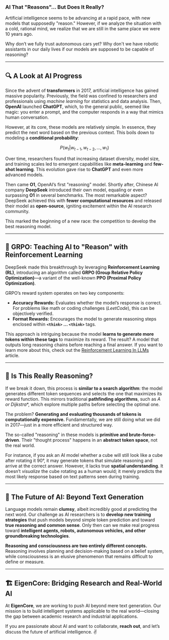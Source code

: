 ### AI That "Reasons"... But Does It Really?

Artificial intelligence seems to be advancing at a rapid pace, with new models that supposedly "reason." However, if we analyze the situation with a cold, rational mind, we realize that we are still in the same place we were 10 years ago.

Why don’t we fully trust autonomous cars yet? Why don't we have robotic assistants in our daily lives if our models are supposed to be capable of reasoning?

---

## 🔍 A Look at AI Progress

Since the advent of **transformers** in 2017, artificial intelligence has gained massive popularity. Previously, the field was confined to researchers and professionals using *machine learning* for statistics and data analysis. Then, **OpenAI** launched **ChatGPT**, which, to the general public, seemed like magic: you enter a prompt, and the computer responds in a way that mimics human conversation.

However, at its core, these models are relatively simple. In essence, they predict the next word based on the previous context. This boils down to modeling a **conditional probability**:

$$ P(w_t | w_{t-1}, w_{t-2}, ..., w_1) $$

Over time, researchers found that increasing dataset diversity, model size, and training scales led to emergent capabilities like **meta-learning** and **few-shot learning**. This evolution gave rise to **ChatGPT** and even more advanced models.

Then came **O1**, OpenAI’s first "reasoning" model. Shortly after, Chinese AI company **DeepSeek** introduced their own model, equaling or even surpassing **O1** in several benchmarks. The most remarkable aspect? DeepSeek achieved this with **fewer computational resources** and released their model as **open-source**, igniting excitement within the AI research community.

This marked the beginning of a new race: the competition to develop the best reasoning model.

---

## 🎯 GRPO: Teaching AI to "Reason" with Reinforcement Learning

DeepSeek made this breakthrough by leveraging **Reinforcement Learning (RL)**, introducing an algorithm called **GRPO (Group Relative Policy Optimization)**—a variant of the well-known **PPO (Proximal Policy Optimization)**.

GRPO’s reward system operates on two key components:

- **Accuracy Rewards:** Evaluates whether the model’s response is correct. For problems like math or coding challenges (*LeetCode*), this can be objectively verified.
- **Format Rewards:** Encourages the model to generate reasoning steps enclosed within **`<think>` ... `<think>`** tags.

This approach is intriguing because the model **learns to generate more tokens within these tags** to maximize its reward. The result? A model that outputs long reasoning chains before reaching a final answer. If you want to learn more about this, check out the [Reinforcement Learning In LLMs](https://app.gitbook.com/o/Yp4DzKrc4S9EklIKkZ4K/s/vedEAf8lekeEqjv4WpBU/dive-deeper/rl-in-llms) article.

---

## 🤔 Is This Really Reasoning?

If we break it down, this process is **similar to a search algorithm**: the model generates different token sequences and selects the one that maximizes its reward function. This mirrors traditional **pathfinding algorithms**, such as **A* or Dijkstra**, which explore multiple paths before selecting the optimal one.

The problem? **Generating and evaluating thousands of tokens is computationally expensive.** Fundamentally, we are still doing what we did in 2017—just in a more efficient and structured way.

The so-called "reasoning" in these models is **primitive and brute-force-driven**. Their "thought process" happens in an **abstract token space**, not the real world.

For instance, if you ask an AI model whether a cube will still look like a cube after rotating it 90°, it may generate tokens that simulate reasoning and arrive at the correct answer. However, it lacks true **spatial understanding**. It doesn’t *visualize* the cube rotating as a human would; it merely predicts the most likely response based on text patterns seen during training.

---

## 🚀 The Future of AI: Beyond Text Generation

Language models remain **clumsy**, albeit incredibly good at predicting the next word. Our challenge as AI researchers is to **develop new training strategies** that push models beyond simple token prediction and toward **true reasoning and common sense**. Only then can we make real progress toward **intelligent agents, robots, autonomous vehicles, and other groundbreaking technologies**.

**Reasoning and consciousness are two entirely different concepts.** Reasoning involves planning and decision-making based on a belief system, while consciousness is an elusive phenomenon that remains difficult to define or measure.

---

## 🏗️ EigenCore: Bridging Research and Real-World AI

At **EigenCore**, we are working to push AI beyond mere text generation. Our mission is to build intelligent systems applicable to the real world—closing the gap between academic research and industrial applications.

If you are passionate about AI and want to collaborate, **reach out**, and let’s discuss the future of artificial intelligence. ✌️

